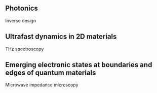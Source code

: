 ## Photonics
Inverse design

## Ultrafast dynamics in 2D materials
THz spectroscopy

## Emerging electronic states at boundaries and edges of quantum materials
Microwave impedance microscopy
